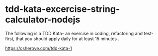 # tdd-kata-excercise-string-calculator-nodejs
The following is a TDD Kata- an exercise in coding, refactoring and test-first, that you should apply daily for at least 15 minutes .

https://osherove.com/tdd-kata-1
